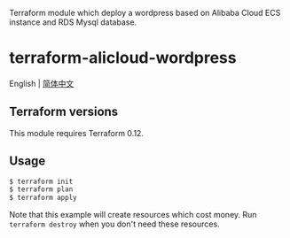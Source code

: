 Terraform module which deploy a wordpress based on Alibaba Cloud ECS instance and RDS  Mysql database.

terraform-alicloud-wordpress
=====================================================================

English | [简体中文](https://github.com/terraform-alicloud-modules/terraform-alicloud-wordpress/blob/master/README-CN.md)

## Terraform versions

This module requires Terraform 0.12.


## Usage


```bash
$ terraform init
$ terraform plan
$ terraform apply
```

Note that this example will create resources which cost money. Run `terraform destroy` when you don't need these resources.

<!-- BEGINNING OF PRE-COMMIT-TERRAFORM DOCS HOOK -->
